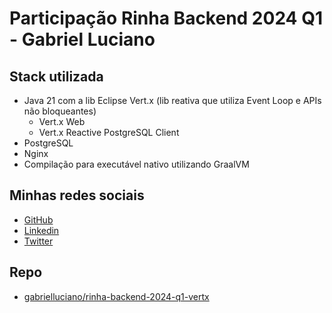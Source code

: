 # Participação Rinha Backend 2024 Q1 - Gabriel Luciano

## Stack utilizada

- Java 21 com a lib Eclipse Vert.x (lib reativa que utiliza Event Loop e APIs não bloqueantes)
  - Vert.x Web
  - Vert.x Reactive PostgreSQL Client
- PostgreSQL
- Nginx
- Compilação para executável nativo utilizando GraalVM

## Minhas redes sociais

- [GitHub](https://github.com/gabrielluciano)
- [Linkedin](https://www.linkedin.com/in/gabriel-lucianosouza/)
- [Twitter](https://twitter.com/biel_luciano)

## Repo

- [gabrielluciano/rinha-backend-2024-q1-vertx](https://github.com/gabrielluciano/rinha-backend-2024-q1-vertx)
